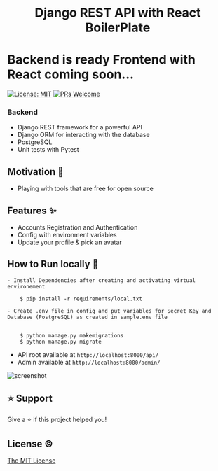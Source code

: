 <h1 align="center">Django REST API with React BoilerPlate</h1>

# Backend is ready Frontend with React coming soon...

[![License: MIT](https://img.shields.io/badge/License-MIT-blue.svg)](https://opensource.org/licenses/MIT)
[![PRs Welcome](https://img.shields.io/badge/PRs-welcome-brightgreen.svg?style=flat-square)](http://makeapullrequest.com)

### Backend

- Django REST framework for a powerful API
- Django ORM for interacting with the database
- PostgreSQL
- Unit tests with Pytest

## Motivation 🎯

- Playing with tools that are free for open source

## Features ✨

- Accounts Registration and Authentication
- Config with environment variables
- Update your profile & pick an avatar

## How to Run locally 🚀

    - Install Dependencies after creating and activating virtual environement

        $ pip install -r requirements/local.txt

    - Create .env file in config and put variables for Secret Key and Database (PostgreSQL) as created in sample.env file


        $ python manage.py makemigrations
        $ python manage.py migrate

- API root available at `http://localhost:8000/api/`
- Admin available at `http://localhost:8000/admin/`

![screenshot](https://github.com/faisalnazik/Django-REST-Framework-React-BoilerPlate)

## ⭐️ Support

Give a ⭐️ if this project helped you!

## License ©

[The MIT License](LICENSE)
